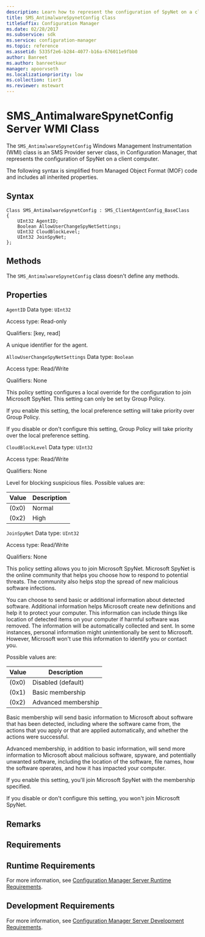 ```yaml
---
description: Learn how to represent the configuration of SpyNet on a client computer using SMS_AntimalwareSpynetConfig.
title: SMS_AntimalwareSpynetConfig Class
titleSuffix: Configuration Manager
ms.date: 02/28/2017
ms.subservice: sdk
ms.service: configuration-manager
ms.topic: reference
ms.assetid: 5335f2e6-b284-4077-b16a-676011e9fbb0
author: Banreet
ms.author: banreetkaur
manager: apoorvseth
ms.localizationpriority: low
ms.collection: tier3
ms.reviewer: mstewart
---
```

# SMS_AntimalwareSpynetConfig Server WMI Class
The `SMS_AntimalwareSpynetConfig` Windows Management Instrumentation (WMI) class is an SMS Provider server class, in Configuration Manager, that represents the configuration of SpyNet on a client computer.

 The following syntax is simplified from Managed Object Format (MOF) code and includes all inherited properties.

## Syntax

```
Class SMS_AntimalwareSpynetConfig : SMS_ClientAgentConfig_BaseClass
{
    UInt32 AgentID;
    Boolean AllowUserChangeSpyNetSettings;
    UInt32 CloudBlockLevel;
    UInt32 JoinSpyNet;
};
```

## Methods
 The `SMS_AntimalwareSpynetConfig` class doesn't define any methods.

## Properties
 `AgentID`
 Data type: `UInt32`

 Access type: Read-only

 Qualifiers: [key, read]

 A unique identifier for the agent.

 `AllowUserChangeSpyNetSettings`
 Data type: `Boolean`

 Access type: Read/Write

 Qualifiers: None

 This policy setting configures a local override for the configuration to join Microsoft SpyNet. This setting can only be set by Group Policy.

 If you enable this setting, the local preference setting will take priority over Group Policy.

 If you disable or don't configure this setting, Group Policy will take priority over the local preference setting.

 `CloudBlockLevel`
 Data type: `UInt32`

 Access type: Read/Write

 Qualifiers: None

  Level for blocking suspicious files. Possible values are:

  |Value|Description|
  |---|---|
  |(0x0)|Normal|
  |(0x2)|High|

 `JoinSpyNet`
 Data type: `UInt32`

 Access type: Read/Write

 Qualifiers: None

 This policy setting allows you to join Microsoft SpyNet. Microsoft SpyNet is the online community that helps you choose how to respond to potential threats. The community also helps stop the spread of new malicious software infections.

You can choose to send basic or additional information about detected software. Additional information helps Microsoft create new definitions and help it to protect your computer. This information can include things like location of detected items on your computer if harmful software was removed. The information will be automatically collected and sent. In some instances, personal information might unintentionally be sent to Microsoft. However, Microsoft won't use this information to identify you or contact you.

Possible values are:

|Value|Description|
|---|---|
|(0x0)|Disabled (default)|
|(0x1)|Basic membership|
|(0x2)|Advanced membership|

Basic membership will send basic information to Microsoft about software that has been detected, including where the software came from, the actions that you apply or that are applied automatically, and whether the actions were successful.

Advanced membership, in addition to basic information, will send more information to Microsoft about malicious software, spyware, and potentially unwanted software, including the location of the software, file names, how the software operates, and how it has impacted your computer.

If you enable this setting, you'll join Microsoft SpyNet with the membership specified.

If you disable or don't configure this setting, you won't join Microsoft SpyNet.

## Remarks

## Requirements

## Runtime Requirements
 For more information, see [Configuration Manager Server Runtime Requirements](../../../../../develop/core/reqs/server-runtime-requirements.md).

## Development Requirements
 For more information, see [Configuration Manager Server Development Requirements](../../../../../develop/core/reqs/server-development-requirements.md).
